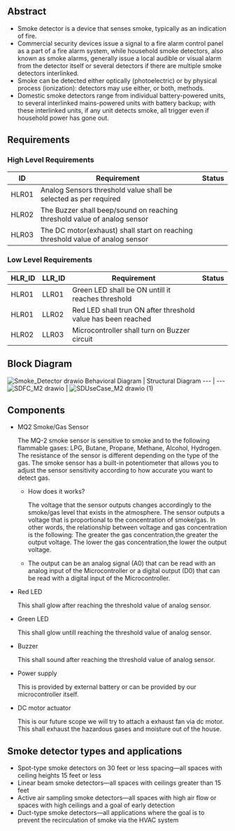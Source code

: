 ## Abstract
* Smoke detector is a device that senses smoke, typically as an indication of fire.
* Commercial security devices issue a signal to a fire alarm control panel as a part of a fire alarm system, while household smoke detectors, also known as
smoke alarms, generally issue a local audible or visual alarm from the detector itself or several detectors if there are multiple smoke detectors interlinked. 
* Smoke can be detected either optically (photoelectric) or by physical process (ionization): detectors may use either, or both, methods.
* Domestic smoke detectors range from individual battery-powered units, to several interlinked mains-powered units with battery backup; with these interlinked units,
if any unit detects smoke, all trigger even if household power has gone out.
## Requirements
### High Level Requirements
ID | Requirement | Status
--- | --- | ---
HLR01 | Analog Sensors threshold value shall be selected as per required | 
HLR02 | The Buzzer shall beep/sound on reaching threshold value of analog sensor |
HLR03 | The DC motor(exhaust) shall start on reaching threshold value of analog sensor |
### Low Level Requirements
HLR_ID | LLR_ID | Requirement | Status
--- | --- | --- | ---
HLR01 | LLR01 | Green LED shall be ON untill it reaches threshold | 
HLR01 | LLR02 | Red LED shall trun ON after threshold value has been reached |
HLR02 | LLR03 | Microcontroller shall turn on Buzzer circuit | 
## Block Diagram
![Smoke_Detector drawio](https://user-images.githubusercontent.com/98891749/155708952-84cfb995-d92f-4c11-810c-cdb3040e7692.png)
Behavioral Diagram |  Structural Diagram
--- | ---
![SDFC_M2 drawio](https://user-images.githubusercontent.com/98891749/155751400-42983904-7769-4bb8-9eae-61252421a700.png) | ![SDUseCase_M2 drawio (1)](https://user-images.githubusercontent.com/98891749/155754911-1e79706c-04da-4133-93df-d9432319ce01.png)


## Components
* MQ2 Smoke/Gas Sensor

  The MQ-2 smoke sensor is sensitive to smoke and to the following flammable gases:
  LPG, Butane, Propane, Methane, Alcohol, Hydrogen.
  The resistance of the sensor is different depending on the type of the gas.
  The smoke sensor has a built-in potentiometer that allows you to adjust the sensor sensitivity according to how accurate you want to detect gas.
  * How does it works?

    The voltage that the sensor outputs changes accordingly to the smoke/gas level that exists in the atmosphere. 
    The sensor outputs a voltage that is proportional to the concentration of smoke/gas.
    In other words, the relationship between voltage and gas concentration is the following:
    The greater the gas concentration,the greater the output voltage.
    The lower the gas concentration,the lower the output voltage.
    
  * The output can be an analog signal (A0) that can be read with an analog input of the Microcontroller or a digital output (D0) that can be read with a digital input of the Microcontroller.
* Red LED
  
  This shall glow after reaching the threshold value of analog sensor.
* Green LED
  
  This shall glow untill reaching the threshold value of analog sensor.
* Buzzer 
  
  This shall sound after reaching the threshold value of analog sensor.
* Power supply
  
  This is provided by external battery or can be provided by our microcontroller itself.
* DC motor actuator
  
  This is our future scope we will try to attach a exhaust fan via dc motor. This shall exhaust the hazardous gases and moisture out of the house.    
## Smoke detector types and applications
* Spot-type smoke detectors on 30 feet or less spacing—all spaces with ceiling heights 15 feet or less
* Linear beam smoke detectors—all spaces with ceilings greater than 15 feet
* Active air sampling smoke detectors—all spaces with high air flow or spaces with high ceilings and a goal of early detection
* Duct-type smoke detectors—all applications where the goal is to prevent the recirculation of smoke via the HVAC system
